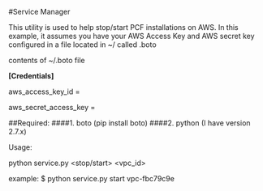 #Service Manager



This utility is used to help stop/start PCF installations on AWS.  In this example, it assumes you have your AWS Access Key and AWS secret key configured in a file located in ~/ called .boto


contents of ~/.boto file

**[Credentials]**

aws_access_key_id = <Your Access Key ID>

aws_secret_access_key = <Your AWS Secret ID>


##Required:
####1.  boto  (pip install boto)
####2.  python (I have version 2.7.x)


Usage:

python service.py <stop/start> <vpc_id>

example:
$ python service.py start vpc-fbc79c9e
